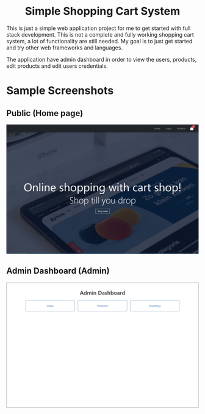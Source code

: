 <h1 align="center">Simple Shopping Cart System</h1>

This is just a simple web application project for me to get started with full stack development. This is not a complete and fully working shopping cart system, a lot of functionality are still needed. My goal is to just get started and try other web frameworks and languages.

The application have admin dashboard in order to view the users, products, edit products and edit users credentials.

# Sample Screenshots

## Public (Home page)

![Home Page](./client/src/assets/sample1.JPG "Home Page")

## Admin Dashboard (Admin)

![Admin Dashboard](./client/src/assets/sample2.JPG "Admin Dashboard")
